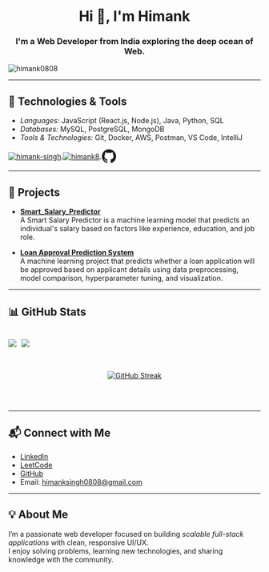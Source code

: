 <h1 align="center">Hi 👋, I'm Himank</h1>
<h3 align="center">I'm a Web Developer from India exploring the deep ocean of Web.</h3>

<p align="left"> <img src="https://komarev.com/ghpvc/?username=himank0808&label=Profile%20views&color=0e75b6&style=flat" alt="himank0808" /> </p>

---

## 🔧 Technologies & Tools

- *Languages:* JavaScript (React.js, Node.js), Java, Python, SQL  
- *Databases:* MySQL, PostgreSQL, MongoDB  
- *Tools & Technologies:* Git, Docker, AWS, Postman, VS Code, IntelliJ  

<p align="left">
  <a href="https://linkedin.com/in/himank-singh" target="blank">
    <img align="center" src="https://raw.githubusercontent.com/rahuldkjain/github-profile-readme-generator/master/src/images/icons/Social/linked-in-alt.svg" alt="himank-singh" height="30" width="40" />
  </a>
  <a href="https://www.leetcode.com/himank8" target="blank">
    <img align="center" src="https://raw.githubusercontent.com/rahuldkjain/github-profile-readme-generator/master/src/images/icons/Social/leet-code.svg" alt="himank8" height="30" width="40" />
  </a>
  <a href="https://github.com/Himank0808" target="blank">
    <img align="center" src="https://raw.githubusercontent.com/devicons/devicon/master/icons/github/github-original.svg" alt="github" width="30" height="30"/>
  </a>
</p>

---

## 🚀 Projects


- **[Smart_Salary_Predictor](https://github.com/Himank0808/Smart_Salary_Predictor)**  
A Smart Salary Predictor is a machine learning model that predicts an individual's salary based on factors like experience, education, and job role.

- **[Loan Approval Prediction System](https://github.com/Himank0808/Loan-Approval-Prediction-ML)**  
   A machine learning project that predicts whether a loan application will be approved based on applicant details using data preprocessing, model comparison,                   hyperparameter tuning, and visualization.

---

## 📊 GitHub Stats

<br/>

<div style="display: flex; flex-direction: row;">
    <img src="http://github-profile-summary-cards.vercel.app/api/cards/repos-per-language?username=Himank0808&theme=vision_friendly_dark" style="margin-right: 10px;">
    <img src="http://github-profile-summary-cards.vercel.app/api/cards/most-commit-language?username=Himank0808&theme=vision_friendly_dark">
</div>

<br/>
<br/>
<p align="center">
  <a href="https://git.io/streak-stats">
    <img src="https://nirzak-streak-stats.vercel.app?user=Himank0808&theme=dark" alt="GitHub Streak">
  </a>
</p>
<br/>
<br/>


---

## 📬 Connect with Me

- [LinkedIn](https://linkedin.com/in/himank-singh)  
- [LeetCode](https://www.leetcode.com/himank8)  
- [GitHub](https://github.com/Himank0808)  
- Email: himanksingh0808@gmail.com

---

## 💡 About Me

I’m a passionate web developer focused on building *scalable full-stack applications* with clean, responsive UI/UX.  
I enjoy solving problems, learning new technologies, and sharing knowledge with the community.
